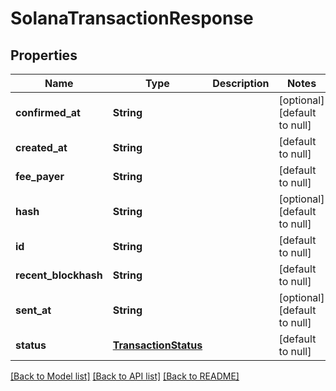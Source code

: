 # SolanaTransactionResponse
## Properties

| Name | Type | Description | Notes |
|------------ | ------------- | ------------- | -------------|
| **confirmed\_at** | **String** |  | [optional] [default to null] |
| **created\_at** | **String** |  | [default to null] |
| **fee\_payer** | **String** |  | [default to null] |
| **hash** | **String** |  | [optional] [default to null] |
| **id** | **String** |  | [default to null] |
| **recent\_blockhash** | **String** |  | [default to null] |
| **sent\_at** | **String** |  | [optional] [default to null] |
| **status** | [**TransactionStatus**](TransactionStatus.md) |  | [default to null] |

[[Back to Model list]](../README.md#documentation-for-models) [[Back to API list]](../README.md#documentation-for-api-endpoints) [[Back to README]](../README.md)

